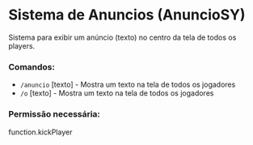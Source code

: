 # Sistema de Anuncios (AnuncioSY)

Sistema para exibir um anúncio (texto) no centro da tela de todos os players.

### Comandos:
+ `/anuncio` [texto] - Mostra um texto na tela de todos os jogadores
+ `/o` [texto] - Mostra um texto na tela de todos os jogadores

### Permissão necessária:
function.kickPlayer

